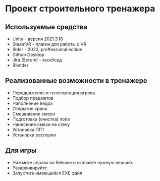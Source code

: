 # Проект строительного тренажера

## Используемые средства
* Unity - версия 2021.3.18
* SteamVR - плагин для работы с VR
* Rider - 2023, proffessional edition
* Github Desktop
* Jira (Scrum) - таскборд
* Blender
## Реализованные возможности в тренажере
* Передвижение и телепортация игрока
* Подбор предметов
* Наполнение ведра
* Открытие крана
* Смешивание смеси
* Подготовка (очистка) пола
* Нанесение смеси на стену
* Установка ПГП
* Установка распорки
  <br>
## Для игры
* Нажмите справа на Release и скачайте нужную версию.
* Разархивируйте
* Запустите имеющийся EXE файл

